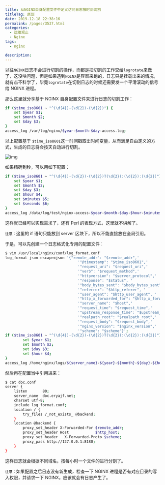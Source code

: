 ```yaml
---
title: 从NGINX自身配置文件中定义访问日志按时间切割
titleTag: 原创
date: 2019-12-18 22:38:16
permalink: /pages/3537.html
categories: 
  - 运维观止
  - Nginx
tags: 
  - nginx

description: 
---
```


以往`NGINX`日志不会进行切割的操作，而都是把切割的工作交给`logrotate`来做了，这没啥问题，但是如果遇到`NGINX`是容器来跑的，日志只是挂载出来的情况，就有点不科学了，毕竟`logrotate`在切割日志的时候还需要发一个平滑滚动的信号给 NGINX 进程。



那么这里就分享基于 NGINX 自身配置文件来进行日志的切割工作：



```sh
if ($time_iso8601 ~ "^(\d{4})-(\d{2})-(\d{2})") {
    set $year $1;
    set $month $2;
    set $day $3;
}
access_log /var/log/nginx/$year-$month-$day-access.log;
```



以上配置基于 `$time_iso8601`这一时间戳取出时间变量，从而满足自由定义的方式，生成的日志将会按天自动进行切割。





![img](http://t.eryajf.net/imgs/2021/09/0ae7bf7cb48f908a.jpg)





如果精确到秒，可以用如下配置：



```sh
if ($time_iso8601 ~ "^(\d{4})-(\d{2})-(\d{2})T(\d{2}):(\d{2}):(\d{2})") {
    set $year $1;
    set $month $2;
    set $day $3;
    set $hour $4;
    set $minutes $5;
    set $seconds $6;
}
access_log /data/log/test/nginx-access-$year-$month-$day-$hour-$minutes-$seconds.log json;
```



这样就已经可以实现需求了，还有 Perl 的表现方式，这里就不讲解了。



`注意：`这里的 if 语句只能放到 server 区块下，所以不能直接放在全局引用。



于是，可以先创建一个日志格式化专用的配置文件：



```sh
$ vim /usr/local/nginx/conf/log_format.conf
log_format json escape=json '{"remote_addr": "$remote_addr",'
                                 '"@timestamp": "$time_iso8601",'
                                 '"request_uri": "$request_uri",'
                                 '"verb": "$request_method",'
                                 '"httpversion": "$server_protocol",'
                                 '"response": "$status", '
                                 '"body_bytes_sent": "$body_bytes_sent", '
                                 '"referrer": "$http_referer", '
                                 '"user_agent": "$http_user_agent", '
                                 '"http_x_forwarded_for": "$http_x_forwarded_for", '
                                 '"server_name": "$host",'
                                 '"request_time": "$request_time",'
                                 '"upstream_response_time": "$upstream_response_time",'
                                 '"realpath_root": "$realpath_root",'
                                 '"request_body": "$request_body",'
                                 '"nginx_version": "$nginx_version",'
                                 '"scheme": "$scheme"}';
if ($time_iso8601 ~ "^(\d{4})-(\d{2})-(\d{2})T(\d{2}):(\d{2}):(\d{2})") {
        set $year $1;
        set $month $2;
        set $day $3;
        set $hour $4;
}
access_log /home/nginx/logs/${server_name}-${year}-${month}-${day}-${hour}_access.log json;
```



然后再在配置当中引用进来：



```sh
$ cat doc.conf
server {
    listen       80;
    server_name  doc.eryajf.net;
    charset utf-8;
    include log_format.conf;
    location / {
        try_files /_not_exists_ @backend;
    }
    location @backend {
        proxy_set_header X-Forwarded-For $remote_addr;
        proxy_set_header Host            $http_host;
        proxy_set_header   X-Forwarded-Proto $scheme;
        proxy_pass http://127.0.0.1:8180;
    }
}
```



这样日志就会根据不同域名，按每小时一个文件的进行分割了。



`注意：`如果配置之后日志没有新生成，检查一下 NGINX 进程是否有对应目录的写入权限，并请求一下 NGINX，应该就会有日志产生了。
